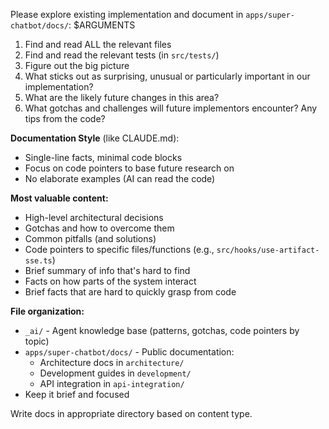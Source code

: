 Please explore existing implementation and document in `apps/super-chatbot/docs/`:
$ARGUMENTS

1. Find and read ALL the relevant files
2. Find and read the relevant tests (in `src/tests/`)
3. Figure out the big picture
4. What sticks out as surprising, unusual or particularly important in our implementation?
5. What are the likely future changes in this area?
6. What gotchas and challenges will future implementors encounter? Any tips from the code?

**Documentation Style** (like CLAUDE.md):
- Single-line facts, minimal code blocks
- Focus on code pointers to base future research on
- No elaborate examples (AI can read the code)

**Most valuable content:**
- High-level architectural decisions
- Gotchas and how to overcome them
- Common pitfalls (and solutions)
- Code pointers to specific files/functions (e.g., `src/hooks/use-artifact-sse.ts`)
- Brief summary of info that's hard to find
- Facts on how parts of the system interact
- Brief facts that are hard to quickly grasp from code

**File organization:**
- `_ai/` - Agent knowledge base (patterns, gotchas, code pointers by topic)
- `apps/super-chatbot/docs/` - Public documentation:
  - Architecture docs in `architecture/`
  - Development guides in `development/`
  - API integration in `api-integration/`
- Keep it brief and focused

Write docs in appropriate directory based on content type.
